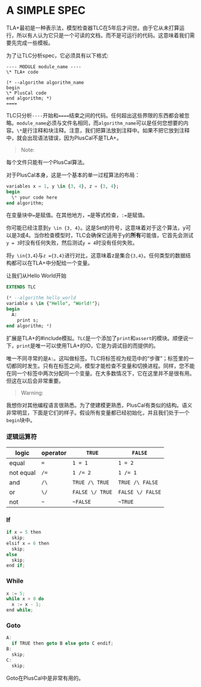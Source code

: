 # A SIMPLE SPEC

TLA+最初是一种表示法，模型检查器TLC在5年后才问世。由于它从未打算运行，所以有人认为它只是一个可读的文档，而不是可运行的代码。这意味着我们需要先完成一些模板。

为了让TLC分析spec，它必须具有以下格式:

```
---- MODULE module_name ----
\* TLA+ code

(* --algorithm algorithm_name
begin
\* PlusCal code
end algorithm; *)
====
```

TLC只分析`----`开始和`====`结束之间的代码。任何超出这些界限的东西都会被忽略。`module_name`必须与文件名相同，而`algorithm_name`可以是任何您想要的内容。`\*`是行注释和块注释。注意，我们把算法放到注释中。如果不把它放到注释中，就会出现语法错误，因为PlusCal不是TLA+。

>Note:

每个文件只能有一个PlusCal算法。

对于PlusCal本身，这是一个基本的单一过程算法的布局：

```sql
variables x = 1, y \in {3, 4}, z = {3, 4};
begin
  \* your code here
end algorithm;
```

在变量块中`=`是赋值。在其他地方，`=`是等式检查，`:=`是赋值。

你可能已经注意到`y \in {3, 4}`。这是Set的符号，这意味着对于这个算法，y可以是3或4。当你检查模型时，TLC会确保它适用于y的**所有**可能值，它首先会测试`y = 3`时没有任何失败，然后测试`y = 4`时没有任何失败。

将`y \in{3,4`}与`z ={3,4}`进行对比，这意味着z是集合`{3,4}`。任何类型的数据结构都可以在TLA+中分配给一个变量。



让我们从Hello World开始

```sql
EXTENDS TLC

(* --algorithm hello_world
variable s \in {"Hello", "World!"};
begin
  A:
    print s;
end algorithm; *)
```

扩展是TLA+的#include模拟。`TLC`是一个添加了`print`和`assert`的模块。顺便说一下，`print`是唯一可以使用TLA+的IO，它是为调试目的而提供的。

唯一不同寻常的是`A:`。这叫做标签。TLC将标签视为规范中的“步骤”；标签里的一切都同时发生。只有在标签之间，模型才能检查不变量和切换进程。同样，您不能在同一个标签中两次分配同一个变量。在大多数情况下，它在这里并不是很有用。但这在以后会非常重要。

> Warning:

我想你对其他编程语言很熟悉。为了使建模更熟悉，PlusCal有类似的结构。语义非常明显，下面是它们的样子。假设所有变量都已经初始化，并且我们处于一个`begin`块中。

### 逻辑运算符

| logic     | operator | `TRUE`          | `FALSE`          |
| --------- | -------- | --------------- | ---------------- |
| equal     | `=`      | `1 = 1`         | `1 = 2`          |
| not equal | `/=`     | `1 /= 2`        | `1 /= 1`         |
| and       | `/\`     | `TRUE /\ TRUE`  | `TRUE /\ FALSE`  |
| or        | `\/`     | `FALSE \/ TRUE` | `FALSE \/ FALSE` |
| not       | `~`      | `~FALSE`        | `~TRUE`          |

### If

```c++
if x = 5 then
  skip;
elsif x = 6 then
  skip;
else
  skip;
end if;
```

### While

```c++
x := 5;
while x > 0 do
  x := x - 1;
end while;
```

### Goto

```c++
A:
  if TRUE then goto B else goto C endif;
B:
  skip;
C:
  skip;
```

Goto在PlusCal中是非常有用的。